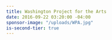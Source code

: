 ```yaml
---
title: Washington Project for the Arts
date: 2016-09-22 03:20:00 -04:00
sponsor-image: "/uploads/WPA.jpg"
is-second-tier: true
---
```


